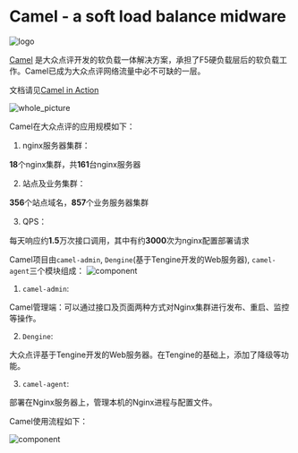 Camel - a soft load balance midware
================

![logo](https://raw.githubusercontent.com/leonindy/camel/master/camel-admin/src/main/webapp/assets/images/camel_logo_blue.png)

[Camel](https://github.com/leonindy/camel) 是大众点评开发的软负载一体解决方案，承担了F5硬负载层后的软负载工作。Camel已成为大众点评网络流量中必不可缺的一层。

文档请见[Camel in Action](http://leonindy.coding.me/camel/)

![whole_picture](https://raw.githubusercontent.com/leonindy/camel/master/camel-admin/src/main/webapp/assets/images/whole_picture.png)

Camel在大众点评的应用规模如下：

1. nginx服务器集群：

  **18**个nginx集群，共**161**台nginx服务器

2. 站点及业务集群：

  **356**个站点域名，**857**个业务服务器集群

3. QPS：

  每天响应约**1.5**万次接口调用，其中有约**3000**次为nginx配置部署请求


Camel项目由`camel-admin`, `Dengine`\(基于Tengine开发的Web服务器\), `camel-agent`三个模块组成：
![component](https://raw.githubusercontent.com/leonindy/camel/master/camel-admin/src/main/webapp/assets/images/component.png)

1. `camel-admin`:

  Camel管理端：可以通过接口及页面两种方式对Nginx集群进行发布、重启、监控等操作。

2. `Dengine`:

  大众点评基于Tengine开发的Web服务器。在Tengine的基础上，添加了降级等功能。

3. `camel-agent`:

  部署在Nginx服务器上，管理本机的Nginx进程与配置文件。

Camel使用流程如下：

![component](https://raw.githubusercontent.com/leonindy/camel/master/camel-admin/src/main/webapp/assets/images/over_all.gif)